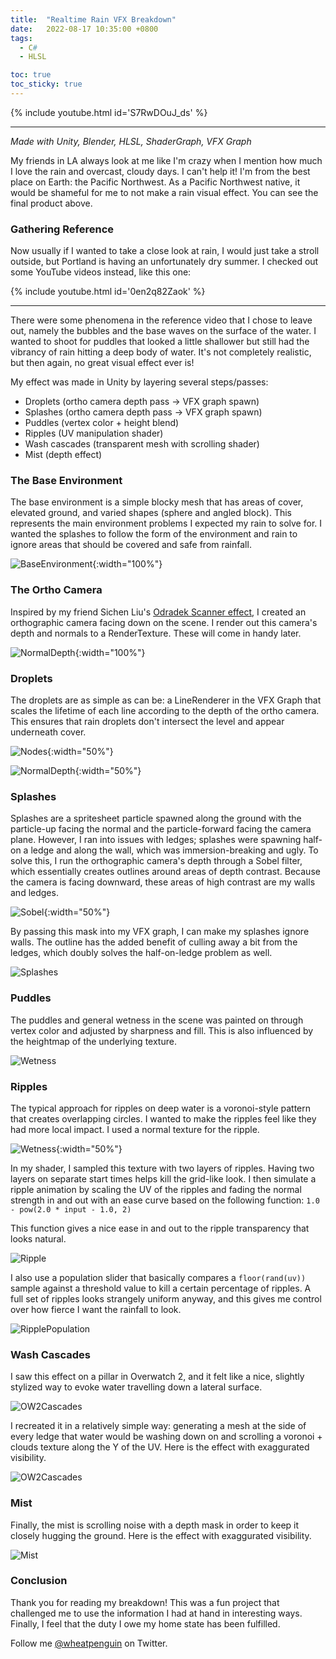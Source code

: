 ```yaml
---
title:  "Realtime Rain VFX Breakdown"
date:   2022-08-17 10:35:00 +0800
tags:
  - C#
  - HLSL

toc: true
toc_sticky: true
---
```


{% include youtube.html id='S7RwDOuJ_ds' %}

---

*Made with Unity, Blender, HLSL, ShaderGraph, VFX Graph*

My friends in LA always look at me like I'm crazy when I mention how much I love the rain and overcast, cloudy days. I can't help it! I'm from the best place on Earth: the Pacific Northwest. As a Pacific Northwest native, it would be shameful for me to not make a rain visual effect. You can see the final product above.


### Gathering Reference

Now usually if I wanted to take a close look at rain, I would just take a stroll outside, but Portland is having an unfortunately dry summer. I checked out some YouTube videos instead, like this one:

{% include youtube.html id='0en2q82Zaok' %}

---

There were some phenomena in the reference video that I chose to leave out, namely the bubbles and the base waves on the surface of the water. I wanted to shoot for puddles that looked a little shallower but still had the vibrancy of rain hitting a deep body of water. It's not completely realistic, but then again, no great visual effect ever is!

My effect was made in Unity by layering several steps/passes:

- Droplets (ortho camera depth pass -> VFX graph spawn)
- Splashes (ortho camera depth pass -> VFX graph spawn)
- Puddles (vertex color + height blend)
- Ripples (UV manipulation shader)
- Wash cascades (transparent mesh with scrolling shader)
- Mist (depth effect)

### The Base Environment

The base environment is a simple blocky mesh that has areas of cover, elevated ground, and varied shapes (sphere and angled block). This represents the main environment problems I expected my rain to solve for. I wanted the splashes to follow the form of the environment and rain to ignore areas that should be covered and safe from rainfall.

![BaseEnvironment](/assets/images/posts/02_base-environment.png){:width="100%"}

### The Ortho Camera

Inspired by my friend Sichen Liu's [Odradek Scanner effect](https://80.lv/articles/recreating-death-stranding-odradek-terrain-scanner-in-unity/), I created an orthographic camera facing down on the scene. I render out this camera's depth and normals to a RenderTexture. These will come in handy later.

![NormalDepth](/assets/images/posts/02_normal-depth.png){:width="100%"}

### Droplets

The droplets are as simple as can be: a LineRenderer in the VFX Graph that scales the lifetime of each line according to the depth of the ortho camera. This ensures that rain droplets don't intersect the level and appear underneath cover.

![Nodes](/assets/images/posts/02_raindrop-depth-sample-node.png){:width="50%"}

![NormalDepth](/assets/images/posts/02_raindrop-depth-sample-result.gif){:width="50%"}

### Splashes

Splashes are a spritesheet particle spawned along the ground with the particle-up facing the normal and the particle-forward facing the camera plane. However, I ran into issues with ledges; splashes were spawning half-on a ledge and along the wall, which was immersion-breaking and ugly. To solve this, I run the orthographic camera's depth through a Sobel filter, which essentially creates outlines around areas of depth contrast. Because the camera is facing downward, these areas of high contrast are my walls and ledges.

![Sobel](/assets/images/posts/02_sobel.png){:width="50%"}

By passing this mask into my VFX graph, I can make my splashes ignore walls. The outline has the added benefit of culling away a bit from the ledges, which doubly solves the half-on-ledge problem as well.

![Splashes](/assets/images/posts/02_splashes.gif)

### Puddles

The puddles and general wetness in the scene was painted on through vertex color and adjusted by sharpness and fill. This is also influenced by the heightmap of the underlying texture.

![Wetness](/assets/images/posts/02_wetness.gif)

### Ripples

The typical approach for ripples on deep water is a voronoi-style pattern that creates overlapping circles. I wanted to make the ripples feel like they had more local impact. I used a normal texture for the ripple.

![Wetness](/assets/images/posts/02_ripple-texture.png){:width="50%"}

In my shader, I sampled this texture with two layers of ripples. Having two layers on separate start times helps kill the grid-like look. I then simulate a ripple animation by scaling the UV of the ripples and fading the normal strength in and out with an ease curve based on the following function: `1.0 - pow(2.0 * input - 1.0, 2)`

This function gives a nice ease in and out to the ripple transparency that looks natural.

![Ripple](/assets/images/posts/02_ripples-shader.png)

I also use a population slider that basically compares a `floor(rand(uv))` sample against a threshold value to kill a certain percentage of ripples. A full set of ripples looks strangely uniform anyway, and this gives me control over how fierce I want the rainfall to look.

![RipplePopulation](/assets/images/posts/02_ripple-population.gif)

### Wash Cascades

I saw this effect on a pillar in Overwatch 2, and it felt like a nice, slightly stylized way to evoke water travelling down a lateral surface.

![OW2Cascades](/assets/images/posts/02_water-cascades-overwatch.gif)

I recreated it in a relatively simple way: generating a mesh at the side of every ledge that water would be washing down on and scrolling a voronoi + clouds texture along the Y of the UV.
Here is the effect with exaggurated visibility.

![OW2Cascades](/assets/images/posts/02_water-cascades.gif)

### Mist

Finally, the mist is scrolling noise with a depth mask in order to keep it closely hugging the ground.
Here is the effect with exaggurated visibility.

![Mist](/assets/images/posts/02_mist.gif)

### Conclusion

Thank you for reading my breakdown! This was a fun project that challenged me to use the information I had at hand in interesting ways. Finally, I feel that the duty I owe my home state has been fulfilled.

Follow me [@wheatpenguin](https://twitter.com/wheatpenguin) on Twitter.
